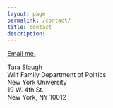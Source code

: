 ```yaml
---
layout: page
permalink: /contact/
title: contact
description:
---
```


<a href="mailto:tara.slough@nyu.edu">Email me.</a>

Tara Slough <br />
Wilf Family Department of Politics<br />
New York University<br />
19 W. 4th St. <br />
New York, NY 10012

